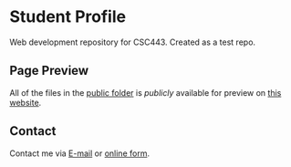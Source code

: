 # Student Profile
Web development repository for CSC443. Created as a test repo.

## Page Preview
All of the files in the [public folder](/public) is *publicly* available for preview on [this website](https://studentprofile.alzhahir.com).

## Contact
Contact me via [E-mail](https://www.alzhahir.com/contact/email) or [online form](https://www.alzhahir.com/contact/form).
